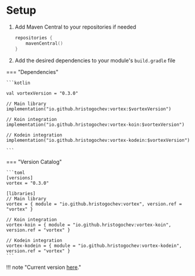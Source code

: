 # Setup

1.  Add Maven Central to your repositories if needed

    ```kotlin
    repositories {
        mavenCentral()
    }
    ```
    
2. Add the desired dependencies to your module's `build.gradle` file

=== "Dependencies"

    ```kotlin
  
    val vortexVersion = "0.3.0"
        
    // Main library
    implementation("io.github.hristogochev:vortex:$vortexVersion")

    // Koin integration
    implementation("io.github.hristogochev:vortex-koin:$vortexVersion")

    // Kodein integration
    implementation("io.github.hristogochev:vortex-kodein:$vortexVersion")
    
    ```

=== "Version Catalog"

    ```toml
    [versions]
    vortex = "0.3.0"
    
    [libraries]
    // Main library
    vortex = { module = "io.github.hristogochev:vortex", version.ref = "vortex" }

    // Koin integration
    vortex-koin = { module = "io.github.hristogochev:vortex-koin", version.ref = "vortex" }

    // Kodein integration
    vortex-kodein = { module = "io.github.hristogochev:vortex-kodein", version.ref = "vortex" }
    ```

!!! note "Current version [here](https://github.com/hristogochev/vortex/releases)."




